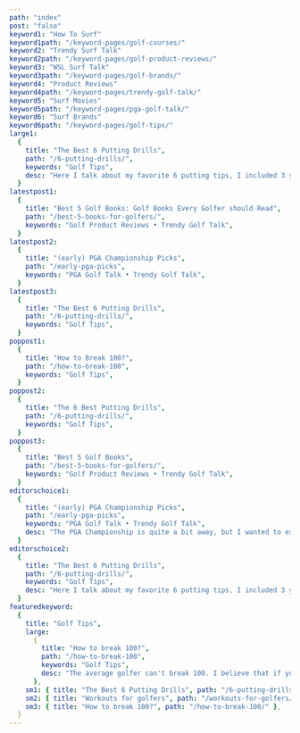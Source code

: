 ```yaml
---
path: "index"
post: "false"
keyword1: "How To Surf"
keyword1path: "/keyword-pages/golf-courses/"
keyword2: "Trendy Surf Talk"
keyword2path: "/keyword-pages/golf-product-reviews/"
keyword3: "WSL Surf Talk"
keyword3path: "/keyword-pages/golf-brands/"
keyword4: "Product Reviews"
keyword4path: "/keyword-pages/trendy-golf-talk/"
keyword5: "Surf Movies"
keyword5path: "/keyword-pages/pga-golf-talk/"
keyword6: "Surf Brands"
keyword6path: "/keyword-pages/golf-tips/"
large1:
  {
    title: "The Best 6 Putting Drills",
    path: "/6-putting-drills/",
    keywords: "Golf Tips",
    desc: "Here I talk about my favorite 6 putting tips, I included 3 you can do at home while quarantining and 3 you can do when you finally get to the course next! Putting is also one of the most important techniques to master in golfing.",
  }
latestpost1:
  {
    title: "Best 5 Golf Books: Golf Books Every Golfer should Read",
    path: "/best-5-books-for-golfers/",
    keywords: "Golf Product Reviews • Trendy Golf Talk",
  }
latestpost2:
  {
    title: "(early) PGA Championship Picks",
    path: "/early-pga-picks",
    keywords: "PGA Golf Talk • Trendy Golf Talk",
  }
latestpost3:
  {
    title: "The Best 6 Putting Drills",
    path: "/6-putting-drills/",
    keywords: "Golf Tips",
  }
poppost1:
  {
    title: "How to Break 100?",
    path: "/how-to-break-100",
    keywords: "Golf Tips",
  }
poppost2:
  {
    title: "The 6 Best Putting Drills",
    path: "/6-putting-drills/",
    keywords: "Golf Tips",
  }
poppost3:
  {
    title: "Best 5 Golf Books",
    path: "/best-5-books-for-golfers/",
    keywords: "Golf Product Reviews • Trendy Golf Talk",
  }
editorschoice1:
  {
    title: "(early) PGA Championship Picks",
    path: "/early-pga-picks",
    keywords: "PGA Golf Talk • Trendy Golf Talk",
    desc: "The PGA Championship is quite a bit away, but I wanted to express my excitement for the first major in a while by writing a blog post talking about my picks for golfers to win and play good in the competition.",
  }
editorschoice2:
  {
    title: "The Best 6 Putting Drills",
    path: "/6-putting-drills/",
    keywords: "Golf Tips",
    desc: "Here I talk about my favorite 6 putting tips, I included 3 you can do at home while quarantining and 3 you can do when you finally get to the course next! Putting is also one of the most important techniques to master in golfing.",
  }
featuredkeyword:
  {
    title: "Golf Tips",
    large:
      {
        title: "How to break 100?",
        path: "/how-to-break-100",
        keywords: "Golf Tips",
        desc: "The average golfer can't break 100. I believe that if you read this guide of 10 tips to breaking 100, you will be able to 100 with a bit of practice and a couple of rounds of applying these concepts",
      },
    sm1: { title: "The Best 6 Putting Drills", path: "/6-putting-drills/" },
    sm2: { title: "Workouts for golfers", path: "/workouts-for-golfers/" },
    sm3: { title: "How to break 100?", path: "/how-to-break-100/" },
  }
---
```

